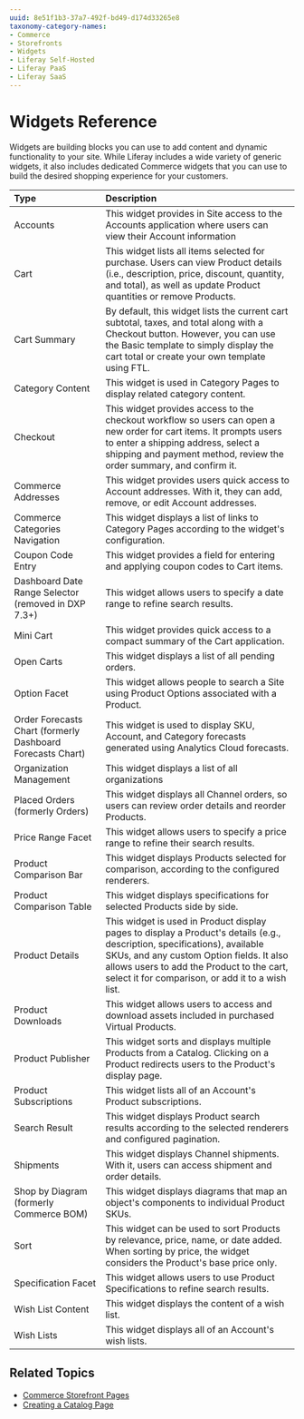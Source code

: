 ```yaml
---
uuid: 8e51f1b3-37a7-492f-bd49-d174d33265e8
taxonomy-category-names:
- Commerce
- Storefronts
- Widgets
- Liferay Self-Hosted
- Liferay PaaS
- Liferay SaaS
---
```

# Widgets Reference

Widgets are building blocks you can use to add content and dynamic functionality to your site. While Liferay includes a wide variety of generic widgets, it also includes dedicated Commerce widgets that you can use to build the desired shopping experience for your customers.

| Type                                                       | Description                                                                                                                                                                                                                                                             |
| :--------------------------------------------------------- | :---------------------------------------------------------------------------------------------------------------------------------------------------------------------------------------------------------------------------------------------------------------------- |
| Accounts                                                   | This widget provides in Site access to the Accounts application where users can view their Account information                                                                                                                                                          |
| Cart                                                       | This widget lists all items selected for purchase. Users can view Product details (i.e., description, price, discount, quantity, and total), as well as update Product quantities or remove Products.                                                                   |
| Cart Summary                                               | By default, this widget lists the current cart subtotal, taxes, and total along with a Checkout button. However, you can use the Basic template to simply display the cart total or create your own template using FTL.                                                 |
| Category Content                                           | This widget is used in Category Pages to display related category content.                                                                                                                                                                                              |
| Checkout                                                   | This widget provides access to the checkout workflow so users can open a new order for cart items. It prompts users to enter a shipping address, select a shipping and payment method, review the order summary, and confirm it.                                        |
| Commerce Addresses                                         | This widget provides users quick access to Account addresses. With it, they can add, remove, or edit Account addresses.                                                                                                                                                 |
| Commerce Categories Navigation                             | This widget displays a list of links to Category Pages according to the widget's configuration.                                                                                                                                                                         |
| Coupon Code Entry                                          | This widget provides a field for entering and applying coupon codes to Cart items.                                                                                                                                                                                      |
| Dashboard Date Range Selector (removed in DXP 7.3+)        | This widget allows users to specify a date range to refine search results.                                                                                                                                                                                              |
| Mini Cart                                                  | This widget provides quick access to a compact summary of the Cart application.                                                                                                                                                                                         |
| Open Carts                                                 | This widget displays a list of all pending orders.                                                                                                                                                                                                                      |
| Option Facet                                               | This widget allows people to search a Site using Product Options associated with a Product.                                                                                                                                                                             |
| Order Forecasts Chart (formerly Dashboard Forecasts Chart) | This widget is used to display SKU, Account, and Category forecasts generated using Analytics Cloud forecasts.                                                                                                                                                          |
| Organization Management                                    | This widget displays a list of all organizations                                                                                                                                                                                                                        |
| Placed Orders (formerly Orders)                            | This widget displays all Channel orders, so users can review order details and reorder Products.                                                                                                                                                                        |
| Price Range Facet                                          | This widget allows users to specify a price range to refine their search results.                                                                                                                                                                                       |
| Product Comparison Bar                                     | This widget displays Products selected for comparison, according to the configured renderers.                                                                                                                                                                           |
| Product Comparison Table                                   | This widget displays specifications for selected Products side by side.                                                                                                                                                                                                 |
| Product Details                                            | This widget is used in Product display pages to display a Product's details (e.g., description, specifications), available SKUs, and any custom Option fields. It also allows users to add the Product to the cart, select it for comparison, or add it to a wish list. |
| Product Downloads                                          | This widget allows users to access and download assets included in purchased Virtual Products.                                                                                                                                                                          |
| Product Publisher                                          | This widget sorts and displays multiple Products from a Catalog. Clicking on a Product redirects users to the Product's display page.                                                                                                                                   |
| Product Subscriptions                                      | This widget lists all of an Account's Product subscriptions.                                                                                                                                                                                                            |
| Search Result                                              | This widget displays Product search results according to the selected renderers and configured pagination.                                                                                                                                                              |
| Shipments                                                  | This widget displays Channel shipments. With it, users can access shipment and order details.                                                                                                                                                                           |
| Shop by Diagram (formerly Commerce BOM)                    | This widget displays diagrams that map an object's components to individual Product SKUs.                                                                                                                                                                               |
| Sort                                                       | This widget can be used to sort Products by relevance, price, name, or date added. When sorting by price, the widget considers the Product's base price only.                                                                                                           |
| Specification Facet                                        | This widget allows users to use Product Specifications to refine search results.                                                                                                                                                                                        |
| Wish List Content                                          | This widget displays the content of a wish list.                                                                                                                                                                                                                        |
| Wish Lists                                                 | This widget displays all of an Account's wish lists.                                                                                                                                                                                                                    |

## Related Topics

- [Commerce Storefront Pages](../commerce-storefront-pages.md)
- [Creating a Catalog Page](../creating-a-catalog-page.md)
